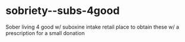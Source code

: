 # sobriety--subs-4good
Sober living 4 good w/ suboxine intake retail place to obtain these w/ a prescription for a small donation
